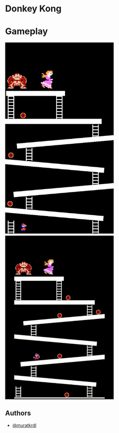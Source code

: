 
# Donkey Kong


# Gameplay

<img src="https://github.com/muratkrdl/Donkey-Kong/blob/main/Donkey%20Kong.png" width="350">

<img src="https://github.com/muratkrdl/Donkey-Kong/blob/main/Donkey%20Kong%20Gameplay.gif" width="350">


## Authors

- [@muratkrdl](https://github.com/muratkrdl)


